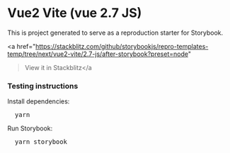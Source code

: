<h1>Vue2 Vite (vue 2.7 JS)</h1>

<p>
  This is project generated to serve as a reproduction starter for Storybook.
</p>

<a
  href="https://stackblitz.com/github/storybookjs/repro-templates-temp/tree/next/vue2-vite/2.7-js/after-storybook?preset=node"
  >View it in Stackblitz</a
>

<h3>Testing instructions</h3>

<p>Install dependencies:</p>
<pre>
  yarn
</pre>

<p>Run Storybook:</p>
<pre>
  yarn storybook
</pre>
